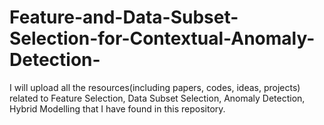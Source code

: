 # Feature-and-Data-Subset-Selection-for-Contextual-Anomaly-Detection-
I will upload all the resources(including papers, codes, ideas, projects) related to Feature Selection, Data Subset Selection, Anomaly Detection, Hybrid Modelling that I have found in this repository. 
